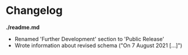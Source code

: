# Changelog

**./readme.md**
* Renamed 'Further Development' section to 'Public Release'
* Wrote information about revised schema ("On 7 August 2021 [...]")